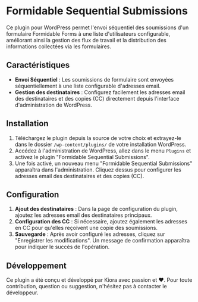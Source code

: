 # Formidable Sequential Submissions

Ce plugin pour WordPress permet l'envoi séquentiel des soumissions d'un formulaire Formidable Forms à une liste
d'utilisateurs configurable, améliorant ainsi la gestion des flux de travail et la distribution des informations
collectées via les formulaires.

## Caractéristiques

- **Envoi Séquentiel** : Les soumissions de formulaire sont envoyées séquentiellement à une liste configurable
  d'adresses email.
- **Gestion des destinataires** : Configurez facilement les adresses email des destinataires et des copies (CC)
  directement depuis l'interface d'administration de WordPress.

## Installation

1. Téléchargez le plugin depuis la source de votre choix et extrayez-le dans le dossier `/wp-content/plugins/` de votre
   installation WordPress.
2. Accédez à l'administration de WordPress, allez dans le menu `Plugins` et activez le plugin "Formidable Sequential
   Submissions".
3. Une fois activé, un nouveau menu "Formidable Sequential Submissions" apparaîtra dans l'administration. Cliquez dessus
   pour configurer les adresses email des destinataires et des copies (CC).

## Configuration

1. **Ajout des destinataires** : Dans la page de configuration du plugin, ajoutez les adresses email des destinataires
   principaux.
2. **Configuration des CC** : Si nécessaire, ajoutez également les adresses en CC pour qu'elles reçoivent une copie des
   soumissions.
3. **Sauvegarde** : Après avoir configuré les adresses, cliquez sur "Enregistrer les modifications". Un message de
   confirmation apparaîtra pour indiquer le succès de l'opération.

## Développement

Ce plugin a été conçu et développé par Kiora avec passion et ❤️. Pour toute contribution, question ou
suggestion, n'hésitez pas à contacter le développeur.
